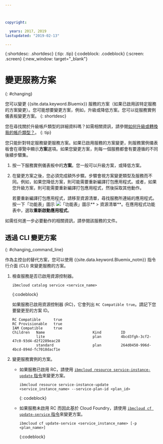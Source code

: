 ```yaml
---



copyright:

  years: 2017, 2019
lastupdated: "2019-02-13"

---
```


{:shortdesc: .shortdesc}
{:tip: .tip}
{:codeblock: .codeblock}
{:screen: .screen}
{:new_window: target="_blank"}


# 變更服務方案
{: #changing}

您可以變更 {{site.data.keyword.Bluemix}} 服務的方案（如果已啟用該特定服務的方案變更）。您可能想要變更方案，例如，升級或降低方案。您可以從服務實例儀表板變更方案。
{: shortdesc}

您在尋找關於升級帳戶類型的詳細資料嗎？如需相關資訊，請參閱[如何升級或轉換我的帳戶類型？](/docs/account?topic=account-changeacct)。
{: tip}

您只能針對特定服務變更服務方案。如果已啟用服務的方案變更，則服務實例儀表板會在導覽中顯示**方案**選項。如果您變更方案，則每一個服務都會有要遵循的不同後續步驟集。

1. 按一下服務實例儀表板中的**方案**。您一般可以升級方案，或降低方案。
2. 在變更方案之後，您必須完成額外步驟。步驟會視方案變更類型及服務而不同。例如，如果您降低方案，則可能需要重新編譯打包應用程式。或者，如果您升級方案，則可能需要重新編譯打包應用程式，然後採取其他動作。

   若要重新編譯打包應用程式，請移至資源清單，尋找服務所連結的應用程式。按一下「功能表」圖示 ![「功能表」圖示](../icons/icon_hamburger.svg)** > 資源清單**。在應用程式功能表中，選取**重新啟動應用程式**。

  如需任何進一步必要動作的相關資訊，請參閱該服務的文件。

## 透過 CLI 變更方案
{: #changing_command_line}

作為主控台的替代方案，您可以使用 {{site.data.keyword.Bluemix_notm}} 指令行介面 (CLI) 來變更服務的方案。

1. 檢查服務是否已啟用資源控制器。

   ```
   ibmcloud catalog service <service_name>
   ```
   {:codeblock}

   如果服務已啟用資源控制器 (RC)，它會列出 `RC Compatible true`。請記下您要變更至的方案 ID。

   ```
   RC Compatible      true
   RC Provisionable   true
   IAM Compatible     true
   Children   Name                      Kind         ID
              lite                      plan         4bcd3fgh-3cf2-47c0-93d4-d2f2289eac28
              standard                  plan         264d0450-996d-4bcd-894d-fc7018dacf1e
    ```

1. 變更服務實例的方案。

   - 如果服務已啟用 RC，請使用 [`ibmcloud resource service-instance-update` 指令](/docs/cli/reference/ibmcloud?topic=cloud-cli-ibmcloud_commands_resource)來變更方案。

     ```
     ibmcloud resource service-instance-update <service_instance_name> --service-plan-id <plan_id>
     ```
     {: codeblock}

   - 如果服務未啟用 RC 而因此基於 Cloud Foundry，請使用 [`ibmcloud cf update-service` 指令](/docs/cli/reference/ibmcloud?topic=cloud-cli-cf#cf)來變更方案。

     ```
     ibmcloud cf update-service <service_instance_name> [-p <plan_name>]
     ```
     {:codeblock}
